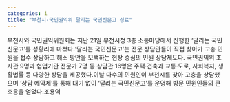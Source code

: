 ```yaml
---
categories: i
title: "부천시·국민권익위 달리는 국민신문고 성료"
---
```

부천시와 국민권익위원회는 지난 21일 부천시청 3층 소통마당에서 진행한 ‘달리는 국민신문고’를 성황리에 마쳤다.‘달리는 국민신문고’는 전문 상담관들이 직접 찾아가 고충 민원을 접수·상담하고 해소 방안을 모색하는 현장 중심의 민원 상담제도다. 국민권익위 조사관 9명과 협업기관 전문가 7명 등 상담관 16명은 주택·건축과 교통·도로, 사회복지, 생활법률 등 다양한 상담을 제공했다.이날 다수의 민원인이 부천시를 찾아 고충을 상담했으며 ‘상담 예약제’를 통해 대기 없이 ‘달리는 국민신문고’를 운영해 방문 민원인들의 큰 호응을 얻었다.조용익